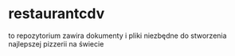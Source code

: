 # restaurantcdv
to repozytorium zawira dokumenty i pliki niezbędne do stworzenia najlepszej pizzerii na świecie
